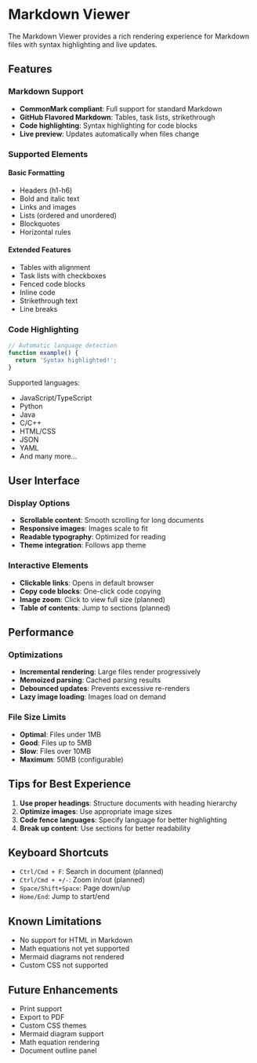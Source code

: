 # Markdown Viewer

The Markdown Viewer provides a rich rendering experience for Markdown files with syntax highlighting and live updates.

## Features

### Markdown Support

- **CommonMark compliant**: Full support for standard Markdown
- **GitHub Flavored Markdown**: Tables, task lists, strikethrough
- **Code highlighting**: Syntax highlighting for code blocks
- **Live preview**: Updates automatically when files change

### Supported Elements

#### Basic Formatting

- Headers (h1-h6)
- Bold and italic text
- Links and images
- Lists (ordered and unordered)
- Blockquotes
- Horizontal rules

#### Extended Features

- Tables with alignment
- Task lists with checkboxes
- Fenced code blocks
- Inline code
- Strikethrough text
- Line breaks

### Code Highlighting

```javascript
// Automatic language detection
function example() {
  return 'Syntax highlighted!';
}
```

Supported languages:

- JavaScript/TypeScript
- Python
- Java
- C/C++
- HTML/CSS
- JSON
- YAML
- And many more...

## User Interface

### Display Options

- **Scrollable content**: Smooth scrolling for long documents
- **Responsive images**: Images scale to fit
- **Readable typography**: Optimized for reading
- **Theme integration**: Follows app theme

### Interactive Elements

- **Clickable links**: Opens in default browser
- **Copy code blocks**: One-click code copying
- **Image zoom**: Click to view full size (planned)
- **Table of contents**: Jump to sections (planned)

## Performance

### Optimizations

- **Incremental rendering**: Large files render progressively
- **Memoized parsing**: Cached parsing results
- **Debounced updates**: Prevents excessive re-renders
- **Lazy image loading**: Images load on demand

### File Size Limits

- **Optimal**: Files under 1MB
- **Good**: Files up to 5MB
- **Slow**: Files over 10MB
- **Maximum**: 50MB (configurable)

## Tips for Best Experience

1. **Use proper headings**: Structure documents with heading hierarchy
2. **Optimize images**: Use appropriate image sizes
3. **Code fence languages**: Specify language for better highlighting
4. **Break up content**: Use sections for better readability

## Keyboard Shortcuts

- `Ctrl/Cmd + F`: Search in document (planned)
- `Ctrl/Cmd + +/-`: Zoom in/out (planned)
- `Space/Shift+Space`: Page down/up
- `Home/End`: Jump to start/end

## Known Limitations

- No support for HTML in Markdown
- Math equations not yet supported
- Mermaid diagrams not rendered
- Custom CSS not supported

## Future Enhancements

- Print support
- Export to PDF
- Custom CSS themes
- Mermaid diagram support
- Math equation rendering
- Document outline panel
